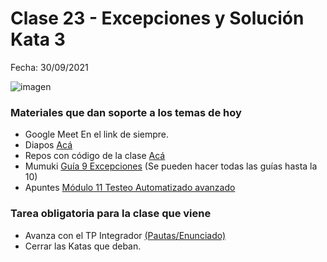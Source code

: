 # Clase 23 - Excepciones y Solución Kata 3

Fecha: 30/09/2021

![imagen](assets/globitos.png)

### Materiales que dan soporte a los temas de hoy

* Google Meet  En el link de siempre.
* Diapos 	[Acá](https://docs.google.com/presentation/d/1h_d6dhnqKGpd0oEl4ZXAKrm8MK-BLk3ZkX8SyEPIUJE/edit?usp=sharing)
* Repos con código de la clase [Acá](https://github.com/pdepjm/2021-o-drCasaEnClase)
* Mumuki	[Guía 9 Excepciones](https://mumuki.io/pdep-utn/lessons/720-programacion-con-objetos-excepciones) (Se pueden hacer todas las guías hasta la 10)
* Apuntes	[Módulo 11 Testeo Automatizado avanzado](https://docs.google.com/document/d/1caDE_mlP1QMfzyVpyvh-tKshjAeYLXBkXDYrTX5zFUI/edit#)

### Tarea obligatoria para la clase que viene 

- Avanza con el TP Integrador [(Pautas/Enunciado)](https://docs.google.com/document/d/18WIn-4vs75gLPpGrZO-O_kmRLVmd9CnnnYzon_aTjzQ/edit#) 
- Cerrar las Katas que deban.